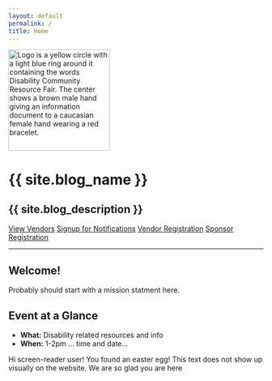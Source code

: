 ```yaml
---
layout: default
permalink: /
title: Home
---
```


<div class="header-bar">
  <img src="{{ site.logo | prepend: '/assets/img/' | relative_url | bust_file_cache }}" style="height:200px" alt="Logo is a yellow circle with a light blue ring around it containing the words Disability Community Resource Fair. The center shows a brown male hand giving an information document to a caucasian female hand wearing a red bracelet."/>
  <h1>{{ site.blog_name }}</h1>
  <h2>{{ site.blog_description }}</h2>
</div>

<div class="vendor-buttons btn-toolbar justify-content-center my-2">
  <a href="/vendors" class="btn btn-primary">View Vendors</a>
  <a href="/register" class="btn btn-success">Signup for Notifications</a>
  <a href="https://forms.gle/uH2QFZQwvccxvC2r8" class="btn btn-secondary">Vendor Registration</a>
  <a href="/sponsor" class="btn btn-info">Sponsor Registration</a>
</div>

<hr class="mt-0"/>
<div class="post">
  <article>
    <h1 class="post-title text-center">
      Welcome!
    </h1>
    <p>Probably should start with a mission statment here.</p>
    <h1 class="post-title">Event at a Glance</h1>
    <ul class="list-unstyled">
      <li><b>What:</b> Disability related resources and info</li>
      <li><b>When:</b> 1-2pm ... time and date...</li>
    </ul>
    <element class="sr-only">
    Hi screen-reader user! You found an easter egg! This text does not show up visually on the website. We are so glad you are here
    </element>
  </article>
</div>
